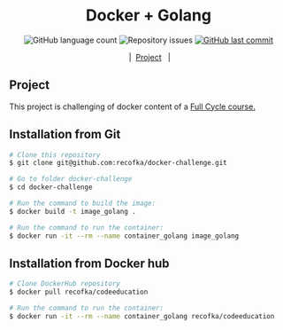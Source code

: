 
 <h1 align="center">Docker + Golang</h1>


<p align="center">

  <img alt="GitHub language count" src="https://img.shields.io/github/languages/count/recofka/docker-challenge?style=flat-square">

  <img alt="Repository issues" src="https://img.shields.io/github/languages/top/recofka/docker-challenge?style=flat-square">
  
   <a href="https://github.com/recofka/github-explorer/commits/master">
    <img alt="GitHub last commit" src="https://img.shields.io/github/last-commit/recofka/docker-challenge?style=flat-square">
  </a>

<p align="center">
  &nbsp;&nbsp;&nbsp;|&nbsp;&nbsp<a href="#project">Project</a>&nbsp;&nbsp;&nbsp;|&nbsp;&nbsp;
</p>

##  Project

This project is challenging of docker content of a [Full Cycle course.](https://fullcycle.com.br/) 



##  Installation from Git

```bash
# Clone this repository
$ git clone git@github.com:recofka/docker-challenge.git

# Go to folder docker-challenge
$ cd docker-challenge

# Run the command to build the image:
$ docker build -t image_golang .

# Run the command to run the container:
$ docker run -it --rm --name container_golang image_golang

```



##  Installation from Docker hub

```bash
# Clone DockerHub repository
$ docker pull recofka/codeeducation

# Run the command to run the container:
$ docker run -it --rm --name container_golang recofka/codeeducation

```
